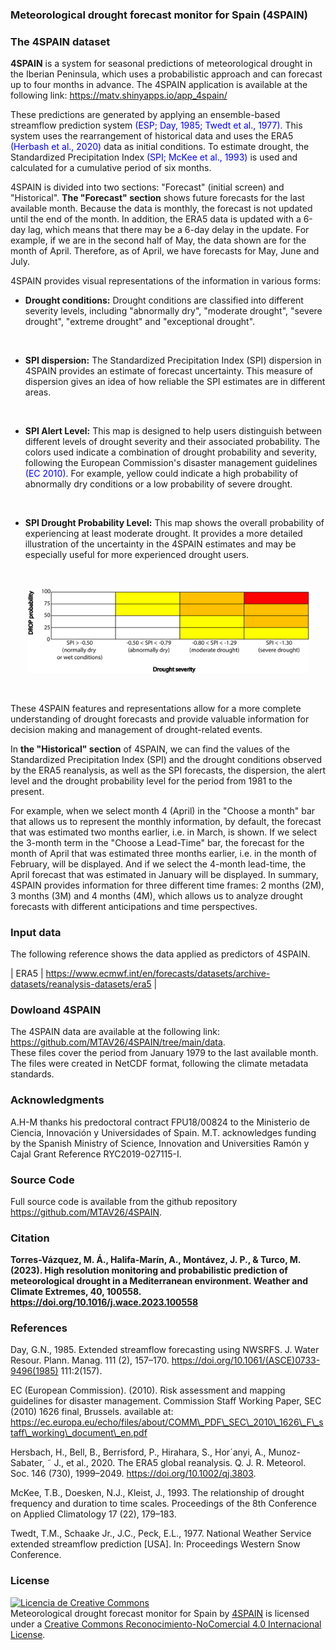 ### **Meteorological drought forecast monitor for Spain (4SPAIN)**

### The 4SPAIN dataset

**4SPAIN** is a system for seasonal predictions of meteorological drought in the Iberian Peninsula, which uses a probabilistic approach and can forecast up to four months in advance. The 4SPAIN application is available at the following link: https://matv.shinyapps.io/app_4spain/ 


These predictions are generated by applying an ensemble-based streamflow prediction system <span style="color:blue;">(ESP; Day, 1985; Twedt et al., 1977)</span>. This system uses the rearrangement of historical data and uses the ERA5 <span style="color:blue;">(Herbash et al., 2020)</span> data as initial conditions. To estimate drought, the Standardized Precipitation Index <span style="color:blue;">(SPI; McKee et al., 1993)</span> is used and calculated for a cumulative period of six months.
<br/>

4SPAIN is divided into two sections: "Forecast" (initial screen) and "Historical". **The "Forecast" section** shows future forecasts for the last available month. Because the data is monthly, the forecast is not updated until the end of the month. In addition, the ERA5 data is updated with a 6-day lag, which means that there may be a 6-day delay in the update. For example, if we are in the second half of May, the data shown are for the month of April. Therefore, as of April, we have forecasts for May, June and July.
<br/>

4SPAIN provides visual representations of the information in various forms:
<br/>

- **Drought conditions:** Drought conditions are classified into different severity levels, including "abnormally dry", "moderate drought", "severe drought", "extreme drought" and "exceptional drought".
<br/>

- **SPI dispersion:** The Standardized Precipitation Index (SPI) dispersion in 4SPAIN provides an estimate of forecast uncertainty. This measure of dispersion gives an idea of how reliable the SPI estimates are in different areas.
<br/>

- **SPI Alert Level:** This map is designed to help users distinguish between different levels of drought severity and their associated probability. The colors used indicate a combination of drought probability and severity, following the European Commission's disaster management guidelines  <span style="color:blue;">(EC 2010)</span>. For example, yellow could indicate a high probability of abnormally dry conditions or a low probability of severe drought.
<br/>

- **SPI Drought Probability Level:** This map shows the overall probability of experiencing at least moderate drought. It provides a more detailed illustration of the uncertainty in the 4SPAIN estimates and may be especially useful for more experienced drought users.
<br/>

<p align="center">
  <img src="https://github.com/MTAV26/4SPAIN/blob/main/drought_matrix_levels.png" width="450" title="hover text">
</p>
<br/>

These 4SPAIN features and representations allow for a more complete understanding of drought forecasts and provide valuable information for decision making and management of drought-related events.
<br/>

In **the "Historical" section** of 4SPAIN, we can find the values of the Standardized Precipitation Index (SPI) and the drought conditions observed by the ERA5 reanalysis, as well as the SPI forecasts, the dispersion, the alert level and the drought probability level for the period from 1981 to the present.
<br/>

For example, when we select month 4 (April) in the "Choose a month" bar that allows us to represent the monthly information, by default, the forecast that was estimated two months earlier, i.e. in March, is shown. If we select the 3-month term in the "Choose a Lead-Time" bar, the forecast for the month of April that was estimated three months earlier, i.e. in the month of February, will be displayed. And if we select the 4-month lead-time, the April forecast that was estimated in January will be displayed. In summary, 4SPAIN provides information for three different time frames: 2 months (2M), 3 months (3M) and 4 months (4M), which allows us to analyze drought forecasts with different anticipations and time perspectives.
<br/>

### Input data

The following reference shows the data applied as predictors of 4SPAIN. 

| ERA5  | https://www.ecmwf.int/en/forecasts/datasets/archive-datasets/reanalysis-datasets/era5      |
<br/>

### Dowloand 4SPAIN 
The 4SPAIN data are available at the following link: https://github.com/MTAV26/4SPAIN/tree/main/data. 
<br/>
These files cover the period from January 1979 to the last available month.
<br/>
The files were created in NetCDF format, following the climate metadata standards.
<br/>


### Acknowledgments
A.H-M thanks his predoctoral contract FPU18/00824 to the Ministerio de Ciencia, Innovación y Universidades of Spain. M.T. acknowledges funding by the Spanish Ministry of Science, Innovation and Universities Ramón y Cajal Grant Reference RYC2019-027115-I. 

### Source Code
Full source code is available from the github repository https://github.com/MTAV26/4SPAIN.

### **Citation**
**Torres-Vázquez, M. Á., Halifa-Marín, A., Montávez, J. P., & Turco, M. (2023). High resolution monitoring and probabilistic prediction of meteorological drought in a Mediterranean environment. Weather and Climate Extremes, 40, 100558. https://doi.org/10.1016/j.wace.2023.100558**

### References

Day, G.N., 1985. Extended streamflow forecasting using NWSRFS. J. Water Resour. Plann. Manag. 111 (2), 157–170. https://doi.org/10.1061/(ASCE)0733-9496(1985) 111:2(157). 
<br/>

EC (European Commission). (2010). Risk assessment and mapping guidelines for disaster management. Commission Staff Working Paper, SEC (2010) 1626 final, Brussels. available at: https://ec.europa.eu/echo/files/about/COMM\_PDF\_SEC\_2010\_1626\_F\_staff\_working\_document\_en.pdf
<br/>

Hersbach, H., Bell, B., Berrisford, P., Hirahara, S., Hor´anyi, A., Munoz-Sabater, ˜ J., et al., 2020. The ERA5 global reanalysis. Q. J. R. Meteorol. Soc. 146 (730), 1999–2049. https://doi.org/10.1002/qj.3803. 
<br/>

McKee, T.B., Doesken, N.J., Kleist, J., 1993. The relationship of drought frequency and duration to time scales. Proceedings of the 8th Conference on Applied Climatology 17 (22), 179–183. 
<br/>

Twedt, T.M., Schaake Jr., J.C., Peck, E.L., 1977. National Weather Service extended streamflow prediction [USA]. In: Proceedings Western Snow Conference. 
<br/>

### License
<a rel="license" href="http://creativecommons.org/licenses/by-nc/4.0/"><img alt="Licencia de Creative Commons" style="border-width:0" src="https://i.creativecommons.org/l/by-nc/4.0/88x31.png" /></a><br /><span xmlns:dct="http://purl.org/dc/terms/" property="dct:title">Meteorological drought forecast monitor for Spain</span> by <a xmlns:cc="http://creativecommons.org/ns#" href="https://matv.shinyapps.io/app_4spain/" property="cc:attributionName" rel="cc:attributionURL">4SPAIN</a> is licensed under a <a rel="license" href="http://creativecommons.org/licenses/by-nc/4.0/">Creative Commons Reconocimiento-NoComercial 4.0 Internacional License</a>.

<!---
* <a href="http://cran.r-project.org/web/packages/shiny" target="_blank_">shiny</a>: Chang, W., Cheng J., Allaire, J.J., Xie, Y. & McPherson, J. (2013). shiny: Web Application Framework for R. R package version 0.11.1
* <a href="http://cran.r-project.org/web/packages/shinydashboard" target="_blank_">shinydashboard</a>:Chang, W. (2015). shinydashboard: Create Dashboards with Shiny. R package version 0.5.1
-->
